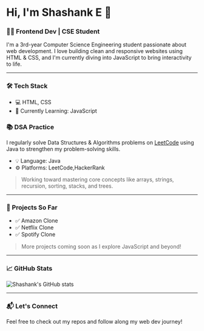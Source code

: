 # Hi, I'm Shashank E 👋

### 👨‍💻 Frontend Dev | CSE Student

I'm a 3rd-year Computer Science Engineering student passionate about web development. I love building clean and responsive websites using HTML & CSS, and I'm currently diving into JavaScript to bring interactivity to life.

---

### 🛠️ Tech Stack
- 💻 HTML, CSS
- 🎯 Currently Learning: JavaScript

### 📚 DSA Practice
I regularly solve Data Structures & Algorithms problems on [LeetCode](https://leetcode.com/) using Java to strengthen my problem-solving skills.

- 💡 Language: Java
- ⚙️ Platforms: LeetCode,HackerRank

> Working toward mastering core concepts like arrays, strings, recursion, sorting, stacks, and trees.

---

### 🚀 Projects So Far
- ✅ Amazon Clone
- ✅ Netflix Clone
- ✅ Spotify Clone

> More projects coming soon as I explore JavaScript and beyond!

---

### 📈 GitHub Stats
![Shashank's GitHub stats](https://github-readme-stats.vercel.app/api?username=Shashank-0609&show_icons=true&theme=radical)

---

### 📬 Let's Connect
Feel free to check out my repos and follow along my web dev journey!

